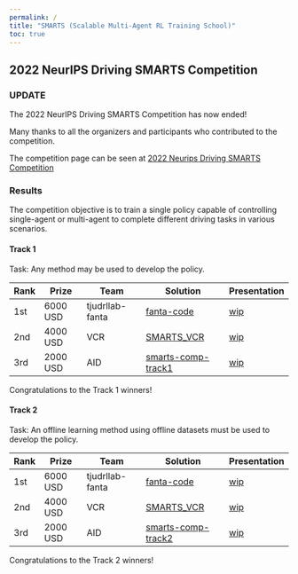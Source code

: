 ```yaml
---
permalink: /
title: "SMARTS (Scalable Multi-Agent RL Training School)"
toc: true
---
```


## 2022 NeurIPS Driving SMARTS Competition

### UPDATE

The 2022 NeurIPS Driving SMARTS Competition has now ended!

Many thanks to all the organizers and participants who contributed to the competition.

The competition page can be seen at [2022 Neurips Driving SMARTS Competition](/archive/2022_nips_driving_smarts/)

### Results

The competition objective is to train a single policy capable of controlling single-agent or multi-agent to complete different driving tasks in various scenarios.

#### Track 1

Task: Any method may be used to develop the policy.

| Rank        | Prize   | Team        | Solution    | Presentation |
| ----------- | ----------- | ----------- | ----------- | ----------- |
| 1st         | 6000 USD | tjudrllab-fanta  | [fanta-code](https://github.com/superCat-star/fanta-code)     | [wip]()     |
| 2nd         | 4000 USD | VCR         | [SMARTS_VCR](https://github.com/yuant95/SMARTS_VCR/tree/ddc23f73556eb946f02e0699cc0fa2294a0ffc38)     | [wip]()     |
| 3rd         | 2000 USD | AID         | [smarts-comp-track1](https://github.com/MCZhi/Predictive-Decision/tree/smarts-comp-track1)     | [wip]()     |

Congratulations to the Track 1 winners!

#### Track 2

Task: An offline learning method using offline datasets must be used to develop the policy.

| Rank        | Prize   | Team        | Solution    | Presentation |
| ----------- | ----------- | ----------- | ----------- | ----------- |
| 1st         | 6000 USD | tjudrllab-fanta  | [fanta-code](https://github.com/superCat-star/fanta-code)     | [wip]()     |
| 2nd         | 4000 USD | VCR         | [SMARTS_VCR](https://github.com/yuant95/SMARTS_VCR/tree/ddc23f73556eb946f02e0699cc0fa2294a0ffc38)     | [wip]()     |
| 3rd         | 2000 USD | AID         | [smarts-comp-track2](https://github.com/MCZhi/Predictive-Decision/tree/smarts-comp-track2)     | [wip]()     |


Congratulations to the Track 2 winners!
